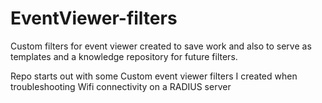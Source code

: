 # EventViewer-filters
Custom filters for event viewer created to save work and also to serve as templates and a knowledge repository for future filters.

Repo starts out with some Custom event viewer filters I created when troubleshooting Wifi connectivity on a RADIUS server
